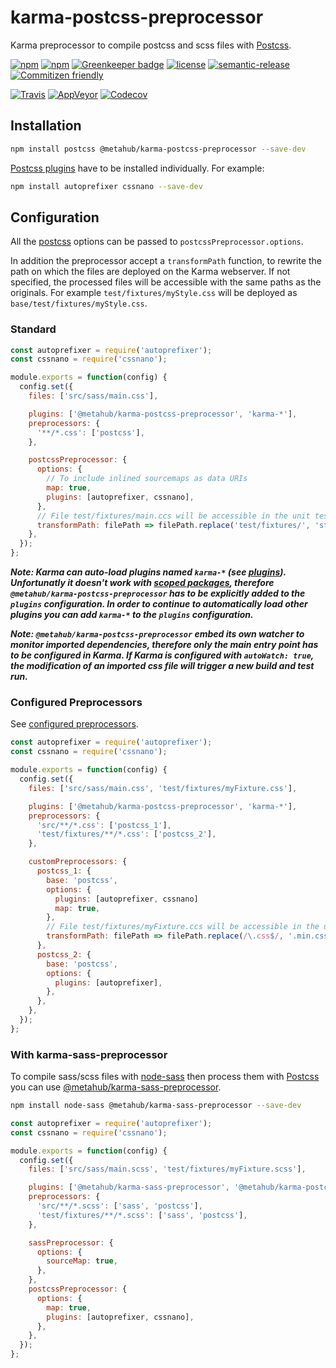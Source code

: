 # **karma-postcss-preprocessor**

Karma preprocessor to compile postcss and scss files with [Postcss](https://github.com/postcss/postcss).

[![npm](https://img.shields.io/npm/v/@metahub/karma-postcss-preprocessor.svg)](https://www.npmjs.com/package/@metahub/karma-postcss-preprocessor)
[![npm](https://img.shields.io/npm/dt/@metahub/karma-postcss-preprocessor.svg)](https://www.npmjs.com/package/@metahub/karma-postcss-preprocessor)
[![Greenkeeper badge](https://badges.greenkeeper.io/vanduynslagerp/karma-postcss-preprocessor.svg)](https://greenkeeper.io/)
[![license](https://img.shields.io/github/license/vanduynslagerp/karma-postcss-preprocessor.svg)](https://github.com/vanduynslagerp/karma-postcss-preprocessor/blob/master/LICENSE)
[![semantic-release](https://img.shields.io/badge/%20%20%F0%9F%93%A6%F0%9F%9A%80-semantic--release-e10079.svg)](https://github.com/semantic-release/semantic-release)
[![Commitizen friendly](https://img.shields.io/badge/commitizen-friendly-brightgreen.svg)](http://commitizen.github.io/cz-cli/)

[![Travis](https://img.shields.io/travis/vanduynslagerp/karma-postcss-preprocessor.svg)](https://travis-ci.org/vanduynslagerp/karma-postcss-preprocessor)
[![AppVeyor](https://img.shields.io/appveyor/ci/vanduynslagerp/karma-postcss-preprocessor.svg)](https://ci.appveyor.com/project/vanduynslagerp/karma-postcss-preprocessor)
[![Codecov](https://img.shields.io/codecov/c/github/vanduynslagerp/karma-postcss-preprocessor.svg)](https://codecov.io/gh/vanduynslagerp/karma-postcss-preprocessor)

## Installation

```bash
npm install postcss @metahub/karma-postcss-preprocessor --save-dev
```

[Postcss plugins](https://www.postcss.parts) have to be installed individually. For example:

```bash
npm install autoprefixer cssnano --save-dev
```

## Configuration

All the [postcss](http://api.postcss.org/global.html#processOptions) options can be passed to `postcssPreprocessor.options`.

In addition the preprocessor accept a `transformPath` function, to rewrite the path on which the files are deployed on the Karma webserver. If not specified, the processed files will be accessible with the same paths as the originals. For example `test/fixtures/myStyle.css` will be deployed as `base/test/fixtures/myStyle.css`.

### Standard

```js
const autoprefixer = require('autoprefixer');
const cssnano = require('cssnano');

module.exports = function(config) {
  config.set({
    files: ['src/sass/main.css'],

    plugins: ['@metahub/karma-postcss-preprocessor', 'karma-*'],
    preprocessors: {
      '**/*.css': ['postcss'],
    },

    postcssPreprocessor: {
      options: {
        // To include inlined sourcemaps as data URIs
        map: true,
        plugins: [autoprefixer, cssnano],
      },
      // File test/fixtures/main.ccs will be accessible in the unit test on path base/styles/main.css
      transformPath: filePath => filePath.replace('test/fixtures/', 'styles/')
    },
  });
};
```
**_Note: Karma can auto-load plugins named `karma-*` (see [plugins](http://karma-runner.github.io/1.0/config/plugins.html)). Unfortunatly it doesn't work with [scoped packages](https://docs.npmjs.com/misc/scope), therefore `@metahub/karma-postcss-preprocessor` has to be explicitly added to the `plugins` configuration. In order to continue to automatically load other plugins you can add `karma-*` to the `plugins` configuration._**

**_Note: `@metahub/karma-postcss-preprocessor` embed its own watcher to monitor imported dependencies, therefore only the main entry point has to be configured in Karma. If Karma is configured with `autoWatch: true`, the modification of an imported css file will trigger a new build and test run._**

### Configured Preprocessors
See [configured preprocessors](http://karma-runner.github.io/1.0/config/preprocessors.html).

```js
const autoprefixer = require('autoprefixer');
const cssnano = require('cssnano');

module.exports = function(config) {  
  config.set({
    files: ['src/sass/main.css', 'test/fixtures/myFixture.css'],

    plugins: ['@metahub/karma-postcss-preprocessor', 'karma-*'],
    preprocessors: {
      'src/**/*.css': ['postcss_1'],
      'test/fixtures/**/*.css': ['postcss_2'],
    },

    customPreprocessors: {
      postcss_1: {
        base: 'postcss',
        options: {
          plugins: [autoprefixer, cssnano]
          map: true,
        },
        // File test/fixtures/myFixture.ccs will be accessible in the unit test on path test/fixtures/myFixture.min.ccs
        transformPath: filePath => filePath.replace(/\.css$/, '.min.css')
      },
      postcss_2: {
        base: 'postcss',
        options: {
          plugins: [autoprefixer],
        },
      },
    },
  });
};
```

### With karma-sass-preprocessor

To compile sass/scss files with [node-sass](https://github.com/sass/node-sass) then process them with [Postcss](https://github.com/postcss/postcss) you can use [@metahub/karma-sass-preprocessor](https://github.com/vanduynslagerp/karma-sass-preprocessor).

```bash
npm install node-sass @metahub/karma-sass-preprocessor --save-dev
```

```js
const autoprefixer = require('autoprefixer');
const cssnano = require('cssnano');

module.exports = function(config) {
  config.set({
    files: ['src/sass/main.scss', 'test/fixtures/myFixture.scss'],

    plugins: ['@metahub/karma-sass-preprocessor', '@metahub/karma-postcss-preprocessor', 'karma-*'],
    preprocessors: {
      'src/**/*.scss': ['sass', 'postcss'],
      'test/fixtures/**/*.scss': ['sass', 'postcss'],
    },

    sassPreprocessor: {
      options: {
        sourceMap: true,
      },
    },
    postcssPreprocessor: {
      options: {
        map: true,
        plugins: [autoprefixer, cssnano],
      },
    },
  });
};
```
